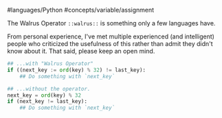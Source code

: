 #languages/Python #concepts/variable/assignment

The Walrus Operator `::walrus::` is something only a few languages have.

From personal experience, I've met multiple experienced (and intelligent) people who criticized the usefulness of this rather than admit they didn't know about it. That said, please keep an open mind.

```python
## ...with "Walrus Operator"
if ((next_key := ord(key) % 32) != last_key):
	## Do something with `next_key`

## ...without the operator.
next_key = ord(key) % 32
if (next_key != last_key):
	## Do something with `next_key`

```